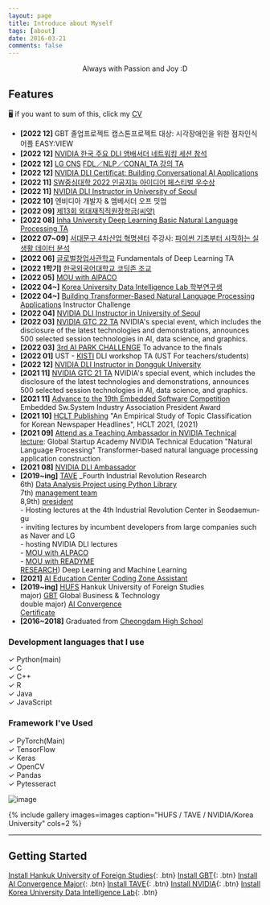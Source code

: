 ```yaml
---
layout: page
title: Introduce about Myself
tags: [about]
date: 2016-03-21
comments: false
---
```

    
<center>Always with Passion and Joy :D</center>

## Features
🖥️ if you want to sum of this, click my [CV](https://github.com/yerimoh/yerimoh.github.io/files/7949354/CV_yerimOh.1.pdf)   
    
* **[2022 12]** GBT 졸업프로젝트 캡스톤프로젝트 대상: 시각장애인을 위한 점자인식 어플 EASY:VIEW    
* **[2022 12]** [NVIDIA 한국 주요 DLI 앰배서더 네트워킹 세션 참석](https://yerimoh.github.io/NW/)       
* **[2022 12]** [LG CNS](https://www.lgcns.com/) [FDL／NLP／CONAI_TA 강의 TA](https://drive.google.com/file/d/1nRQ7kuco_NrWzjY6qIlkHruYxH-6QwYu/view?usp=sharing)      
* **[2022 12]** [NVIDIA DLI Certificat: Building Conversational AI Applications](https://courses.nvidia.com/certificates/a41d84c0c0054fada342ec5afad402c1/)    
* **[2022 11]** [SW중심대학 2022 인공지능 아이디어 페스티벌 우수상](https://yerimoh.github.io/AIFesti/)   
* **[2022 11]** [NVIDIA DLI Instructor in University of Seoul](https://yerimoh.github.io/Instructor3/)  
* **[2022 10]** 엔비디아 개발자 & 엠베서더 오프 밋업    
* **[2022 09]** [제13회 외대재직직원장학금(씨앗)](https://drive.google.com/file/d/1qByreEWjXMo_BKjaWpz5E7QgGU9oNwTn/view?usp=sharing)    
* **[2022 08]** [Inha University Deep Learning Basic Natural Language Processing TA](https://www.inha.ac.kr/kr/950/subview.do?&enc=Zm5jdDF8QEB8JTJGYmJzJTJGa3IlMkY4JTJGMzE4MDMlMkZhcnRjbFZpZXcuZG8lM0ZwYWdlJTNEMSUyNnNyY2hDb2x1bW4lM0RzaiUyNnNyY2hXcmQlM0QlRUIlOTQlQTUlRUIlOUYlQUMlRUIlOEIlOUQlMjZiYnNDbFNlcSUzRCUyNmJic09wZW5XcmRTZXElM0QlMjZyZ3NCZ25kZVN0ciUzRCUyNnJnc0VuZGRlU3RyJTNEJTI2aXNWaWV3TWluZSUzRGZhbHNlJTI2cGFzc3dvcmQlM0QlMjY=)        
* **[2022 07~09]** [서대문구 4차산업 혁명센터](http://360movie.co.kr/sdm_vr_new) 주강사: [파이썬 기초부터 시작하는 실생활 데이터 분석](https://www.sdm.go.kr/lll/user/lectureinfo/lectureInfoView.do?idx=1597)    
* **[2022 06]** [글로벌창업사관학교](https://www.kised.or.kr/menu.es?mid=a10208030000) Fundamentals of Deep Learning  TA   
* **[2022 1학기]** [한국외국어대학교 코딩존 조교](https://drive.google.com/file/d/1gvDHBSUpDSntLIi1puqeuRAhd6RthrpC/view?usp=sharing)      
* **[2022 05]** [MOU with AlPACO](https://www.getnews.co.kr/news/articleView.html?idxno=585184)    
* **[2022 04~]** [Korea University Data Intelligence Lab 학부연구생](http://dilab.korea.ac.kr/)   
* **[2022 04~]**  [Building Transformer-Based Natural Language Processing Applications]( https://www.nvidia.com/ko-kr/training/instructor-led-workshops/natural-language-processing/) Instructor Challenge      
* **[2022 04]** [NVIDIA DLI Instructor in University of Seoul](https://yerimoh.github.io/Instructor2/)            
* **[2022 03]** [NVIDIA GTC 22 TA](https://www.nvidia.com/ko-kr/) NVIDIA's special event, which includes the disclosure of the latest technologies and demonstrations, announces 500 selected session technologies in AI, data science, and graphics.     
* **[2022 03]** [3rd AI PARK CHALLENGE](https://bit.ly/34VFbkh) To advance to the finals   
* **[2022 01]** UST - [KISTI](https://www.kisti.re.kr/) DLI workshop TA (UST For teachers/students)     
* **[2022 12]** [NVIDIA DLI Instructor in Dongguk University](https://yerimoh.github.io/Instructor/)      
* **[2021 11]** [NVIDIA GTC 21 TA](https://www.nvidia.com/ko-kr/) NVIDIA's special event, which includes the disclosure of the latest technologies and demonstrations, announces 500 selected session technologies in AI, data science, and graphics.     
* **[2021 11]** [Advance to the 19th Embedded Software Competition ](https://eswcontest.or.kr/main/main.php) Embedded Sw.System Industry Association President Award   
* **[2021 10]** [HCLT Publishing](https://yerimoh.github.io/HCLT/) "An Empirical Study of Topic Classification for Korean Newspaper Headlines", HCLT 2021, (2021)  
* **[2021 09]** [Attend as a Teaching Ambassador in NVIDIA Technical lecture](https://yerimoh.github.io/NLPTA/): Global Startup Academy NVIDIA Technical Education "Natural Language Processing" Transformer-based natural language processing application construction      
* **[2021 08]** [NVIDIA DLI Ambassador](https://yerimoh.github.io/03-NVIDIA-DLI/)     
* **[2019~ing]** [TAVE](https://blog.naver.com/t-ave) _Fourth Industrial Revolution Research
<br/> 6th) [Data Analysis Project using Python Library](https://yerimoh.github.io/first-project/) 
<br/> 7th) [management team](https://www.instagram.com/p/CKvZreGhiWh/)
<br/> 8,9th) [president](https://www.instagram.com/p/CSCHtqLlQcM/)       
       - Hosting lectures at the 4th Industrial Revolution Center in Seodaemun-gu   
       - inviting lectures by incumbent developers from large companies such as Naver and LG      
       - hosting NVIDIA DLI lectures   
       - [MOU with ALPACO](https://corp.alpaco.co.kr/)      
       - [MOU with READYME](https://www.readyme.kr/)
<br/> [RESEARCH](https://taveresearch.github.io/about/)) Deep Learning and Machine Learning 
* **[2021]** [AI Education Center Coding Zone Assistant](https://drive.google.com/file/d/12pUaaA1m7bl3LLIiVGWsNkXdR40DU-Y3/view?usp=sharing)  
* **[2019~ing]** [HUFS](http://www.hufs.ac.kr/) Hankuk University of Foreign Studies
<br/>major) [GBT](http://hufsgbtgbt.cafe24.com/) Global Business & Technology 
<br/>double major) [AI Convergence](http://soft.hufs.ac.kr/)  
[Certificate](https://user-images.githubusercontent.com/76824611/125048882-54cb4780-e0db-11eb-8ed2-cf6b458fa042.png)     
* **[2016~2018]** Graduated from [Cheongdam High School](http://chungdam.sen.hs.kr/index.do) 
     

    
  

  



### Development languages that I use
✓ Python(main)       
✓ C   
✓ C++    
✓ R   
✓ Java           
✓ JavaScript   


### Framework I've Used
✓ PyTorch(Main)    
✓ TensorFlow    
✓ Keras   
✓ OpenCV      
✓ Pandas     
✓ Pytesseract   


![image](https://user-images.githubusercontent.com/76824611/162856230-3e13677d-d672-40b8-96b5-d51268663a6f.png)






{% include gallery images=images caption="HUFS / TAVE / NVIDIA/Korea University" cols=2 %}



------

## Getting Started
      

[Install Hankuk University of Foreign Studies](http://www.hufs.ac.kr/){: .btn}
[Install GBT](http://hufsgbtgbt.cafe24.com/){: .btn}
[Install AI Convergence Major](http://soft.hufs.ac.kr/){: .btn}
[Install TAVE](https://blog.naver.com/t-ave){: .btn}
[Install NVIDIA](https://www.nvidia.com/en-us/){: .btn}
[Install Korea University Data Intelligence Lab]((http://dilab.korea.ac.kr/) ){: .btn}
